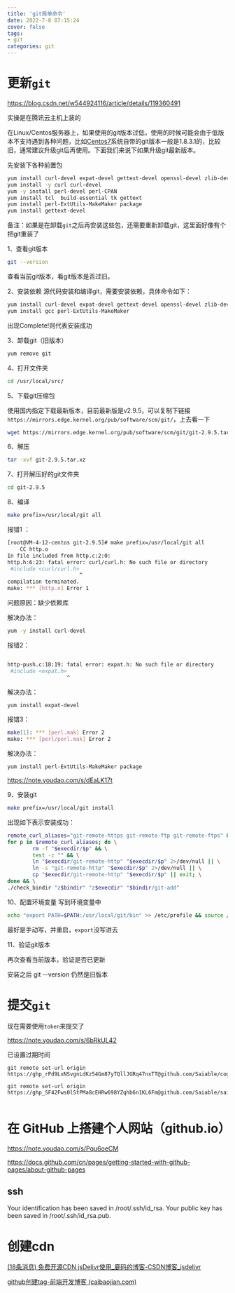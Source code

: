 ```yaml
---
title: 'git简单命令'
date: 2022-7-8 07:15:24
cover: false
tags:
- git
categories: git
---
```




# 更新`git`

https://blog.csdn.net/w544924116/article/details/119360491

实操是在腾讯云主机上装的

在Linux/Centos服务器上，如果使用的git版本过低，使用的时候可能会由于低版本不支持遇到各种问题，比如[Centos7](https://so.csdn.net/so/search?q=Centos7&spm=1001.2101.3001.7020)系统自带的git版本一般是1.8.3.1的，比较旧，通常建议升级git后再使用。下面我们来说下如果升级git最新版本。

先安装下各种前置包

```bash
yum install curl-devel expat-devel gettext-devel openssl-devel zlib-devel 
yum install -y curl curl-devel
yum -y install perl-devel perl-CPAN
yum install tcl  build-essential tk gettext
yum install perl-ExtUtils-MakeMaker package
yum install gettext-devel
```

备注：如果是在卸载`git`之后再安装这些包，还需要重新卸载git，这里面好像有个把git重装了

1、查看git版本

```bash
git --version
```

查看当前git版本，看git版本是否过旧。

2、安装依赖
源代码安装和编译git，需要安装依赖，具体命令如下：

```bash
yum install curl-devel expat-devel gettext-devel openssl-devel zlib-devel asciidoc
yum install gcc perl-ExtUtils-MakeMaker
```

出现Complete!则代表安装成功

3、卸载git（旧版本）

```js
yum remove git
```

4、打开文件夹

```bash
cd /usr/local/src/
```

5、下载git压缩包

使用国内指定下载最新版本，目前最新版是v2.9.5，可以复制下链接`https://mirrors.edge.kernel.org/pub/software/scm/git/`，上去看一下

```bash
wget https://mirrors.edge.kernel.org/pub/software/scm/git/git-2.9.5.tar.xz	
```

6、解压

```bash
tar -xvf git-2.9.5.tar.xz
```

 7、打开解压好的git文件夹

```bash
cd git-2.9.5
```

 8、编译

```bash
make prefix=/usr/local/git all
```

报错1 ：

```bash
[root@VM-4-12-centos git-2.9.5]# make prefix=/usr/local/git all
    CC http.o
In file included from http.c:2:0:
http.h:6:23: fatal error: curl/curl.h: No such file or directory
 #include <curl/curl.h>
                       ^
compilation terminated.
make: *** [http.o] Error 1


```

问题原因：缺少依赖库

解决办法：

```bash
yum -y install curl-devel 
```

报错2：

```bash

http-push.c:18:19: fatal error: expat.h: No such file or directory
 #include <expat.h>
                   ^
```

解决办法：

```bash
yum install expat-devel 
```

报错3：

```bash
make[1]: *** [perl.mak] Error 2
make: *** [perl/perl.mak] Error 2
```

解决办法：

```bash
yum install perl-ExtUtils-MakeMaker package
```

https://note.youdao.com/s/dEaLK17t

 9、安装git

```bash
make prefix=/usr/local/git install
```

出现如下表示安装成功：

```bash
remote_curl_aliases="git-remote-https git-remote-ftp git-remote-ftps" && \
for p in $remote_curl_aliases; do \
        rm -f "$execdir/$p" && \
        test -z "" && \
        ln "$execdir/git-remote-http" "$execdir/$p" 2>/dev/null || \
        ln -s "git-remote-http" "$execdir/$p" 2>/dev/null || \
        cp "$execdir/git-remote-http" "$execdir/$p" || exit; \
done && \
./check_bindir "z$bindir" "z$execdir" "$bindir/git-add"

```



10、配置环境变量
 写到环境变量中

```bash
echo "export PATH=$PATH:/usr/local/git/bin" >> /etc/profile && source /etc/profile
```

最好是手动写，并重启，`export`没写进去

11、验证git版本

再次查看当前版本，验证是否已更新

安装之后 git --version 仍然是旧版本

# 提交`git`

现在需要使用`token`来提交了

https://note.youdao.com/s/6bRkUL42

已设置过期时间

```
git remote set-url origin https://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@github.com/Saiable/cognition

git remote set-url origin https://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@github.com/Saiable/saiable.github.io


```

# 在 GitHub 上搭建个人网站（github.io）

https://note.youdao.com/s/Pqu6oeCM

https://docs.github.com/cn/pages/getting-started-with-github-pages/about-github-pages





## ssh

Your identification has been saved in /root/.ssh/id_rsa.
Your public key has been saved in /root/.ssh/id_rsa.pub.



# 创建cdn

[(18条消息) 免费开源CDN jsDelivr使用_鹿码的博客-CSDN博客_jsdelivr](https://blog.csdn.net/Mrlujiao_code/article/details/113309542)

[github创建tag-前端开发博客 (caibaojian.com)](http://caibaojian.com/github-create-tag.html)